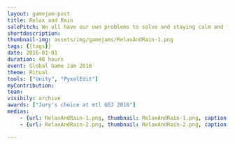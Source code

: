 ```yaml
---
layout: gamejam-post
title: Relax and Rain
salePitch: We all have our own problems to solve and staying calm and focused is an essential part in solving them. Relax and rain goes back and forth between the world in crisis and one's spirit realm. In order to solve the crisis, the problems of the spirits must be mended. When the body and the mind are in focus and harmony, the solution will be clear.
shortdescription: 
thumbnail-img: assets/img/gamejams/RelaxAndRain-1.png
tags: {{tags}}
date: 2016-01-01
duration: 48 hours
event: Global Game Jam 2016
theme: Ritual
tools: ["Unity", "PyxelEdit"]
myContribution: 
team: 
visibily: archive
awards: ["Jury's choice at mtl GGJ 2016"]
medias: 
    - {url: RelaxAndRain-1.png, thumbnail: RelaxAndRain-1.png, caption: "The mini-game selection screen."}
    - {url: RelaxAndRain-2.png, thumbnail: RelaxAndRain-2.png, caption: "Mini-game where you have to follow"}

---
```



